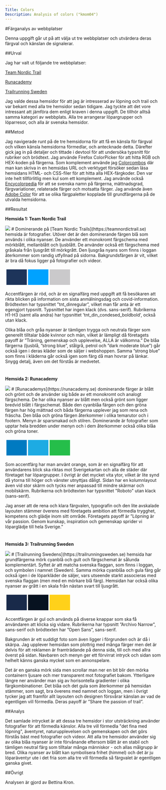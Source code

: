 ```yaml
---
Title: Colors
Description: Analysis of colors ("kmom04")
---
```



#Färganalys av webbplatser

Denna uppgift går ut på att välja ut tre webbplatser och utvärdera deras färgval och känslan de signalerar.

##Urval

Jag har valt ut följande tre webbplatser:

[Team Nordic Trail](https://teamnordictrail.se)

[Runacademy](https://runacademy.se)

[Trailrunning Sweden](https://trailrunningsweden.se)

Jag valde dessa hemsidor för att jag är intresserad av löpning och trail och var bekant med alla tre hemsidor sedan tidigare. Jag tyckte att det vore intressant att jämföra dem enligt kraven i denna uppgift. De tillhör alltså samma kategori av webbplats. Alla tre arrangerar löpargrupper och löparresor, och alla är svenska hemsidor.

##Metod

Jag navigerade runt på de tre hemsidorna för att få en känsla för färgval och vilken känsla hemsidorna förmedlar, och antecknade detta. Därefter gick jag in på detaljer och tittade i devtool för att undersöka typsnitt för rubriker och brödtext. Jag använde Firefox ColorPicker för att hitta RGB och HEX-koden på färgerna. Som komplement använde jag [Colorcombos](https://www.colorcombos.com)  där man kan skriva in en hemsidas URL och verktyget försöker sedan läsa hemsidans HTML- och CSS-filer för att hitta alla HEX-färgkoder. Den var inte helt tillförlitlig men kul som ett komplement. Jag använde också [Encycolorpedia](https://encycolorpedia.se) för att se svenska namn på färgerna, mättnadsgrad, färgvariationer, relaterade färger och motsatta färger. Jag använde även [Adobe Color](https://color.adobe.com) för att se olika färgpaletter kopplade till grundfärgerna på de utvalda hemsidorna.

##Resultat

**Hemsida 1: Team Nordic Trail**

<img src=../assets/img/tnt.png>  
#
Dominerande på [Team Nordic Trails](https://teamnordictrail.se) hemsida är fotografier. Utöver det är den dominerande färgen blå som används i olika nyanser. De använder ett monokromt färgschema med mörkblått, mellanblått och ljusblått. De använder också ett färgschema med gråskala från ljusgrått till mörkgrått. Den ljusgråa nyans som finns i loggan återkommer som randig utfyllnad på sidorna. Bakgrundsfärgen är vit, vilket är bra då fokus ligger på fotografier och videor. 

<table style="border-spacing: 4px; border-collapse: separate">
<tr>
<td style="height: 50px; width: 50px; background-color: #1d345a">
<td style="height: 50px; width: 50px; background-color: #00a2ff">
<td style="height: 50px; width: 50px; background-color: #cac9cb">
</tr>
</table>

Accentfärgen är röd, och är en signalfärg med uppgift att få besökaren att rikta blicken på information om sista anmälningsdag och covid-information. Brödtexten har typsnittet ”tnt_dinregular”, vilket man får anta är ett egengjort typsnitt. Typsnittet har ingen klack (dvs. sans-serif). Rubrikerna H1-H3 (samt alla andra) har typsnittet 'tnt_din_condesed_boldbold', också utan klack.

Olika blåa och gråa nyanser är tämligen trygga och neutrala färger som generellt tilltalar både kvinnor och män, vilket är lämpligt då företagets payoff är ”Träning, gemenskap och upplevelse, ALLA är välkomna.” De blåa färgerna (ljusblå, ”strong blue”, stålgrå, petrol och ”dark moderate blue”) går också igen i deras kläder som de säljer i webshoppen. Samma ”strong blue” som finns i kläderna går också igen som färg då man hovrar på länkar. Snygg detalj, även om det förstås är medvetet. 
#

**Hemsida 2: Runacademy**

<img src=../assets/img/runacademy.png>  
#
[Runacademys](https://runacademy.se) dominerande färger är blått och grönt och de använder sig både av ett monokromt och analogt färgschema. De har olika nyanser av blått men också grönt som ligger bredvid blått i färgschemat. Både den cyanblåa färgen och den gröna färgen har hög mättnad och båda färgerna upplever jag som rena och fräscha. Den blåa och gröna färgen återkommer i olika temarutor och i footern. Menyn är sparsmakad och stilren. Dominerande är fotografier som upptar hela bredden under menyn och i dem återkommer också olika blåa och gröna toner.

<table style="border-spacing: 4px; border-collapse: separate">
<tr>
<td style="height: 50px; width: 50px; background-color: #007ac1">
<td style="height: 50px; width: 50px; background-color: #1dabe3">
<td style="height: 50px; width: 50px; background-color: #25be4a">
</tr>
</table>

Som accentfärg har man använt orange, som är en signalfärg för att användarens blick ska riktas mot Sverigekartan och alla de städer där företaget har löpargrupper. I övrigt är det mycket vita ytor, vilket är lite synd då ytorna till höger och vänster utnyttjas dåligt. Sidan har en kolumnlayout även vid stor skärm och tycks mer anpassad till mindre skärmar och mobilskärm. Rubrikerna och brödtexten har typsnittet "Roboto" utan klack (sans-serif). 

Jag anser att de rena och klara färgvalen, typografin och den lite avskalade layouten stämmer överens med företagets ambition att förmedla trygghet, kompetens och glädje inom sitt område. Företagets payoff är ”Löpning är vår passion. Genom kunskap, inspiration och gemenskap sprider vi löparglädje till hela Sverige.”
#

**Hemsida 3: Trailrunning Sweden**

<img src=../assets/img/trailrunningsweden.png>  
#
[Trailrunning Swedens](https://trailrunningsweden.se) hemsida har grundfärgerna mörk cyanblå och gult och färgschemat är sålunda komplementärt. Syftet är att matcha svenska flaggan, som finns i loggan, och symbolen i namnet (Sweden). Samma mörka cyanblåa och gula färg går också igen i de löparkläder de säljer, vars utseende starkt associeras med svenska flaggan (men med en mörkare blå färg).
Hemsidan har också olika nyanser av grått i en skala från nästan svart till ljusgrått.

<table style="border-spacing: 4px; border-collapse: separate">
<tr>
<td style="height: 50px; width: 50px; background-color: #192a4a">
<td style="height: 50px; width: 50px; background-color: #071220">
<td style="height: 50px; width: 50px; background-color: #ffd11a">
</tr>
</table>

Accentfärgen är gul och används på diverse knappar som ska få användaren att klicka sig vidare. Rubrikerna har typsnitt ”Archivo Narrow", sans-serif och brödtexten har ”Open Sans”, sans-serif.

Bakgrunden är ett suddigt foto som även ligger i förgrunden och är då i skärpa. Jag upplever hemsidan som plottrig med många färger men det är delvis för att reklamen är framträdande på denna sida, till och med allra överst på sidan. Navbaren och menyn ger ett förvirrat intryck och sidan som helhelt känns ganska mycket som en annonspelare. 

Det är en ganska mörk sida men scrollar man ner en bit blir den mörka containern ljusare och mer transparent mot fotografiet bakom. Ytterligare längre ner använder man sig av horisontella gradienter i olika färgkombinationer. Det blåa och det gula som återkommer på hemsidan stämmer, som sagt, bra överens med namnet och loggan, men i övrigt tycker jag att framför allt layouten och designen försvårar känslan av vad de egentligen vill förmedla. Deras payoff är ”Share the passion of trail”. 


##Analys

Det samlade intrycket är att dessa tre hemsidor i stor utsträckning använder fotografier för att förmedla känslor. Alla tre vill förmedla "det fina med löpning", äventyret, naturupplevelsen och gemenskapen och det görs förstås bäst med fotografier och videor. Att alla tre hemsidor använder sig av olika blåa nyanser är inte förvånande eftersom blått är en stabil och tämligen neutral färg som tilltalar många människor - och allas målgrupp är bred. Olika nyanser av blått kan symbolisera frihet (himmel) och det är ju löparäventyr ute i det fria som alla tre vill förmedla så färgvalet är egentligen ganska givet.

##Övrigt

Analysen är gjord av Bettina Kron.
